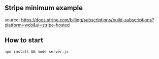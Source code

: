 ## Stripe minimum example

source: https://docs.stripe.com/billing/subscriptions/build-subscriptions?platform=web&ui=stripe-hosted


## How to start

```
npm install && node server.js
```
